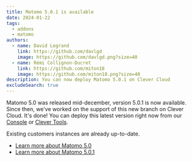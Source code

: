 ```yaml
---
title: Matomo 5.0.1 is available
date: 2024-01-22
tags:
  - addons
  - matomo
authors:
  - name: David Legrand
    link: https://github.com/davlgd
    image: https://github.com/davlgd.png?size=40
  - name: Rémi Collignon-Ducret
    link: https://github.com/miton18
    image: https://github.com/miton18.png?size=40
description: You can now deploy Matomo 5.0.1 on Clever Cloud
excludeSearch: true
---
```


Matomo 5.0 was released mid-december, version 5.0.1 is now available. Since then, we've worked on the support of this new branch on Clever Cloud. It's done! You can deploy this latest version right now from our [Console](https://console.clever-cloud.com) or [Clever Tools](https://github.com/CleverCloud/clever-tools). 

Existing customers instances are already up-to-date.
- [Learn more about Matomo 5.0](https://matomo.org/changelog/matomo-5-0-0/)
- [Learn more about Matomo 5.0.1](https://matomo.org/changelog/matomo-5-0-1/)